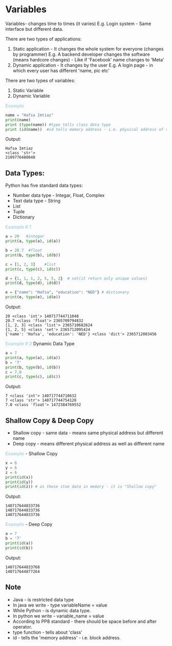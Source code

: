 # Variables
Variables- changes time to times (it varies)
E.g. Login system - Same interface but different data.

There are two types of applications:
1. Static application - It changes the whole system for everyone (changes by programmer)
E.g. A backend developer changes the software (means hardcore changes) - Like if 'Facebook' name changes to 'Meta'
2. Dynamic application - It changes by the user 
E.g. A login page - in which every user has different 'name, pic etc'

There are two types of variables:
1. Static Variable
2. Dynamic Variable


<span style="color: lightblue;">**Example**</span> 
```python
name = "Hafsa Imtiaz"
print(name)
print (type(name)) #type tells class data type
print (id(name))  #id tells memory address - i.e. physical address of varaible
```

Output:
``` markup
Hafsa Imtiaz
<class 'str'>
2109776480048
```

## Data Types:
Python has five standard data types:
* Number data type - Integar, Float, Complex
* Text data type - String
* List
* Tuple
* Dictionary

<span style="color: lightblue;">**Example # 1**</span> 
```python
a = 20   #integar
print(a, type(a), id(a))

b = 20.7  #float
print(b, type(b), id(b))

c = [1, 2, 3]    #list
print(c, type(c), id(c))

d = {1, 1, 1, 2, 5, 5, 2}  # set(it return only unique values)
print(d, type(d), id(d))

e = {"name": "Hafsa", "education": "NED"} # dictionary
print(e, type(e), id(e))
```

Output:
```markup
20 <class 'int'> 140717744711048
20.7 <class 'float'> 2365709794832
[1, 2, 3] <class 'list'> 2365710682624
{1, 2, 5} <class 'set'> 2365712095424
{'name': 'Hafsa', 'education': 'NED'} <class 'dict'> 2365712083456
```

<span style="color: lightblue;">**Example # 2**</span> 
Dynamic Data Type
```python
a = 7
print(a, type(a), id(a))
b = '7'
print(b, type(b), id(b))
c = 7.0
print(c, type(c), id(c))
```

Output:
```markup 
7 <class 'int'> 140717744710632
7 <class 'str'> 140717744754128
7.0 <class 'float'> 1472384769552
```

## Shallow Copy & Deep Copy
* Shallow copy - same data - means same physical address but different name
* Deep copy - means different physical address as well as different name

<span style="color: lightblue;">**Example**</span> - Shallow Copy
```python
x = 6
y = 6
z = 6
print(id(x))
print(id(y))
print(id(z)) # as these stoe data in memory - it is "Shallow copy"
```

Output:
```markup
140717644833736
140717644833736
140717644833736
```
<span style="color: lightblue;">**Example**</span> - Deep Copy
```python
a = 7
b = '7'
print(id(a))
print(id(b))
```

Output:
```markup
140717644833768
140717644877264
```

## Note
* Java - is restricted data type
* In java we write - type variableName = value
* While Python - is dynamic data type.
* In python we write - variable_name = value
* According to PP8 standard - there should be space before and after operator.
* type function - tells about 'class'
* id - tells the 'memory address' - i.e. block address. 